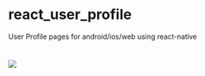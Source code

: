 # react_user_profile
User Profile pages for android/ios/web using react-native

# ![](sample_number.gif)
